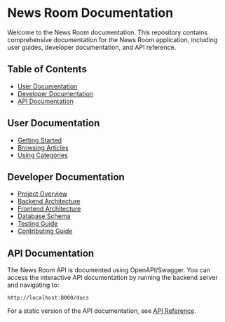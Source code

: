 # News Room Documentation

Welcome to the News Room documentation. This repository contains comprehensive documentation for the News Room application, including user guides, developer documentation, and API reference.

## Table of Contents

- [User Documentation](#user-documentation)
- [Developer Documentation](#developer-documentation)
- [API Documentation](#api-documentation)

## User Documentation

- [Getting Started](./user/getting-started.md)
- [Browsing Articles](./user/browsing-articles.md)
- [Using Categories](./user/using-categories.md)

## Developer Documentation

- [Project Overview](./developer/project-overview.md)
- [Backend Architecture](./developer/backend-architecture.md)
- [Frontend Architecture](./developer/frontend-architecture.md)
- [Database Schema](./developer/database-schema.md)
- [Testing Guide](./developer/testing-guide.md)
- [Contributing Guide](./developer/contributing.md)

## API Documentation

The News Room API is documented using OpenAPI/Swagger. You can access the interactive API documentation by running the backend server and navigating to:

```
http://localhost:8000/docs
```

For a static version of the API documentation, see [API Reference](./api/api-reference.md).

